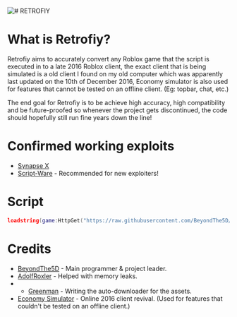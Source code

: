 ![# RETROFIY](https://cdn.discordapp.com/attachments/947197644076351591/1010407584198565948/Title.png)

# What is Retrofiy?
Retrofiy aims to accurately convert any Roblox game that the script is executed in to a late 2016 Roblox client, the exact client that is being simulated is a old client I found on my old computer which was apparently last updated on the 10th of December 2016, Economy simulator is also used for features that cannot be tested on an offline client. (Eg: topbar, chat, etc.)

The end goal for Retrofiy is to be achieve high accuracy, high compatibility and be future-proofed so whenever the project gets discontinued, the code should hopefully still run fine years down the line!
# Confirmed working exploits
- [Synapse X](https://x.synapse.to)
- [Script-Ware](https://script-ware.com) - Recommended for new exploiters!
# Script
```lua
loadstring(game:HttpGet("https://raw.githubusercontent.com/BeyondThe5D/Retrofiy/main/Retrofiy.lua"))()
```
# Credits
- [BeyondThe5D](https://github.com/BeyondThe5D) - Main programmer & project leader.
- [AdolfRoxler](https://github.com/AdolfRoxler) - Helped with memory leaks.
- - [Greenman](https://github.com/greenmancode) - Writing the auto-downloader for the assets.
- [Economy Simulator](https://economy-simulator.com) - Online 2016 client revival. (Used for features that couldn't be tested on an offline client.)
